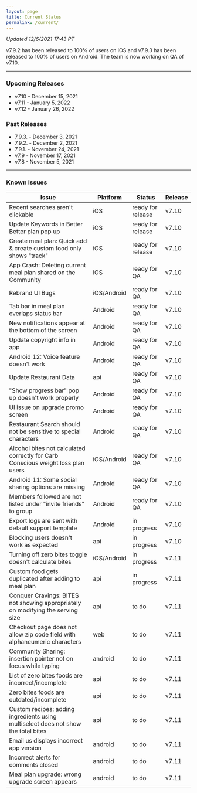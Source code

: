 ```yaml
---
layout: page
title: Current Status
permalink: /current/
---
```


_Updated 12/6/2021 17:43 PT_

v7.9.2 has been released to 100% of users on iOS and v7.9.3 has been released to 100% of users on Android. The team is now working on QA of v7.10.

***

### Upcoming Releases
- v7.10   - December 15, 2021
- v7.11   - January 5, 2022
- v7.12   - January 26, 2022
 
### Past Releases
- 7.9.3.  - December 3, 2021
- 7.9.2.  - December 2, 2021
- 7.9.1.  - November 24, 2021
- v7.9    - November 17, 2021
- v7.8    - November 5, 2021

***

### Known Issues

|Issue                          |Platform   | Status    | Release           |
| ---                           | ---       | ---       | ---               |
|Recent searches aren't clickable|iOS|ready for release| v7.10|
|Update Keywords in Better Better plan pop up|iOS|ready for release | v7.10|
|Create meal plan: Quick add & create custom food only shows "track"|iOS|ready for release| v7.10|
|App Crash: Deleting current meal plan shared on the Community |iOS|ready for QA | v7.10|
|Rebrand UI Bugs |iOS/Android|ready for QA | v7.10|
|Tab bar in meal plan overlaps status bar |Android|ready for QA | v7.10|
|New notifications appear at the bottom of the screen |Android|ready for QA| v7.10|
|Update copyright info in app|Android|ready for QA | v7.10|
|Android 12: Voice feature doesn't work|Android|ready for QA | v7.10|
|Update Restaurant Data|api|ready for QA | v7.10|
|"Show progress bar" pop up doesn't work properly|Android|ready for QA| v7.10|
|UI issue on upgrade promo screen |Android|ready for QA| v7.10|
|Restaurant Search should not be sensitive to special characters|Android|ready for QA| v7.10|
|Alcohol bites not calculated correctly for Carb Conscious weight loss plan users |iOS/Android|ready for QA| v7.10|
|Android 11: Some social sharing options are missing|Android|ready for QA| v7.10|
|Members followed are not listed under "invite friends" to group|Android|ready for QA| v7.10|
|Export logs are sent with default support template|Android|in progress| v7.10|
|Blocking users doesn't work as expected|api|in progress| v7.10|
|Turning off zero bites toggle doesn't calculate bites|iOS/Android|in progress| v7.11|
|Custom food gets duplicated after adding to meal plan|api|in progress| v7.11|
|Conquer Cravings: BITES not showing appropriately on modifying the serving size|api|to do| v7.11|
|Checkout page does not allow zip code field with alphaneumeric characters|web|to do| v7.11|
|Community Sharing: insertion pointer not on focus while typing|android|to do| v7.11|
|List of zero bites foods are incorrect/incomplete|api|to do| v7.11|
|Zero bites foods are outdated/incomplete|api|to do| v7.11|
|Custom recipes: adding ingredients using multiselect does not show the total bites|api|to do| v7.11|
|Email us displays incorrect app version|android|to do| v7.11|
|Incorrect alerts for comments closed|android|to do| v7.11|
|Meal plan upgrade: wrong upgrade screen appears|android|to do| v7.11|
